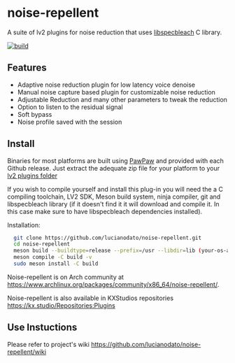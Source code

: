 # noise-repellent

A suite of lv2 plugins for noise reduction that uses [libspecbleach](https://github.com/lucianodato/libspecbleach) C library.

[![build](https://github.com/lucianodato/noise-repellent/actions/workflows/build.yml/badge.svg)](https://github.com/lucianodato/noise-repellent/actions/workflows/build.yml)

## Features

* Adaptive noise reduction plugin for low latency voice denoise
* Manual noise capture based plugin for customizable noise reduction
* Adjustable Reduction and many other parameters to tweak the reduction
* Option to listen to the residual signal
* Soft bypass
* Noise profile saved with the session

## Install

Binaries for most platforms are built using [PawPaw](https://github.com/DISTRHO/PawPaw) and provided with each Github release. Just extract the adequate zip file for your platform to your [lv2 plugins folder](https://lv2plug.in/pages/filesystem-hierarchy-standard.html)

If you wish to compile yourself and install this plug-in you will need the a C compiling toolchain, LV2 SDK, Meson build system, ninja compiler, git and libspecbleach library (if it doesn't find it it will download and compile it. In this case make sure to have libspecbleach dependencies installed).

Installation:

```bash
  git clone https://github.com/lucianodato/noise-repellent.git
  cd noise-repellent
  meson build --buildtype=release --prefix=/usr --libdir=lib (your-os-appropriate-location-fullpath)
  meson compile -C build -v
  sudo meson install -C build
```

Noise-repellent is on Arch community at <https://www.archlinux.org/packages/community/x86_64/noise-repellent/>.

Noise-repellent is also available in KXStudios repositories <https://kx.studio/Repositories:Plugins>

## Use Instuctions

Please refer to project's wiki <https://github.com/lucianodato/noise-repellent/wiki>
